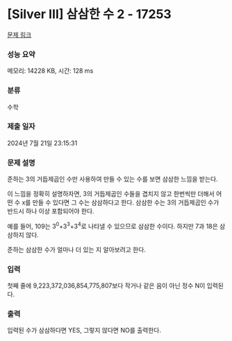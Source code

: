 # [Silver III] 삼삼한 수 2 - 17253 

[문제 링크](https://www.acmicpc.net/problem/17253) 

### 성능 요약

메모리: 14228 KB, 시간: 128 ms

### 분류

수학

### 제출 일자

2024년 7월 21일 23:15:31

### 문제 설명

<p>준하는 3의 거듭제곱인 수만 사용하여 만들 수 있는 수를 보면 삼삼한 느낌을 받는다.</p>

<p>이 느낌을 정확히 설명하자면, 3의 거듭제곱인 수들을 겹치지 않고 한번씩만 더해서 어떤 수 x를 만들 수 있다면 그 수는 삼삼하다고 한다. 삼삼한 수는 3의 거듭제곱인 수가 반드시 하나 이상 포함되어야 한다.</p>

<p>예를 들어, 109는 3<sup>0</sup>+3<sup>3</sup>+3<sup>4</sup>로 나타낼 수 있으므로 삼삼한 수이다. 하지만 7과 18은 삼삼하지 않다.</p>

<p>준하는 삼삼한 수가 얼마나 더 있는 지 알아보려고 한다.</p>

### 입력 

 <p>첫째 줄에 9,223,372,036,854,775,807보다 작거나 같은 음이 아닌 정수 N이 입력된다.</p>

### 출력 

 <p>입력된 수가 삼삼하다면 YES, 그렇지 않다면 NO를 출력한다.</p>

